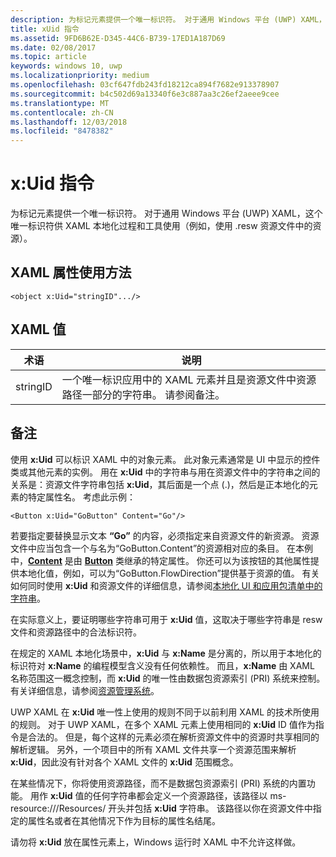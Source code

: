 ```yaml
---
description: 为标记元素提供一个唯一标识符。 对于通用 Windows 平台 (UWP) XAML，这个唯一标识符供 XAML 本地化过程和工具使用（例如，使用 .resw 资源文件中的资源）。
title: xUid 指令
ms.assetid: 9FD6B62E-D345-44C6-B739-17ED1A187D69
ms.date: 02/08/2017
ms.topic: article
keywords: windows 10, uwp
ms.localizationpriority: medium
ms.openlocfilehash: 03cf647fdb243fd18212ca894f7682e913378907
ms.sourcegitcommit: b4c502d69a13340f6e3c887aa3c26ef2aeee9cee
ms.translationtype: MT
ms.contentlocale: zh-CN
ms.lasthandoff: 12/03/2018
ms.locfileid: "8478382"
---
```

# <a name="xuid-directive"></a>x:Uid 指令


为标记元素提供一个唯一标识符。 对于通用 Windows 平台 (UWP) XAML，这个唯一标识符供 XAML 本地化过程和工具使用（例如，使用 .resw 资源文件中的资源）。

## <a name="xaml-attribute-usage"></a>XAML 属性使用方法

``` syntax
<object x:Uid="stringID".../>
```

## <a name="xaml-values"></a>XAML 值

| 术语 | 说明 |
|------|-------------|
| stringID | 一个唯一标识应用中的 XAML 元素并且是资源文件中资源路径一部分的字符串。 请参阅备注。| 

## <a name="remarks"></a>备注

使用 **x:Uid** 可以标识 XAML 中的对象元素。 此对象元素通常是 UI 中显示的控件类或其他元素的实例。 用在 **x:Uid** 中的字符串与用在资源文件中的字符串之间的关系是：资源文件字符串包括 **x:Uid**，其后面是一个点 (.)，然后是正本地化的元素的特定属性名。 考虑此示例：

``` syntax
<Button x:Uid="GoButton" Content="Go"/>
```

若要指定要替换显示文本 **“Go”** 的内容，必须指定来自资源文件的新资源。 资源文件中应当包含一个与名为“GoButton.Content”的资源相对应的条目。 在本例中，[**Content**](/uwp/api/windows.ui.xaml.controls.contentcontrol.content) 是由 [**Button**](/uwp/api/windows.ui.xaml.controls.button) 类继承的特定属性。 你还可以为该按钮的其他属性提供本地化值，例如，可以为“GoButton.FlowDirection”提供基于资源的值。 有关如何同时使用 **x:Uid** 和资源文件的详细信息，请参阅[本地化 UI 和应用包清单中的字符串](../app-resources/localize-strings-ui-manifest.md)。

在实际意义上，要证明哪些字符串可用于 **x:Uid** 值，这取决于哪些字符串是 resw 文件和资源路径中的合法标识符。

在规定的 XAML 本地化场景中，**x:Uid** 与 **x:Name** 是分离的，所以用于本地化的标识符对 **x:Name** 的编程模型含义没有任何依赖性。 而且，**x:Name** 由 XAML 名称范围这一概念控制，而 **x:Uid** 的唯一性由数据包资源索引 (PRI) 系统来控制。 有关详细信息，请参阅[资源管理系统](../app-resources/resource-management-system.md)。

UWP XAML 在 **x:Uid** 唯一性上使用的规则不同于以前利用 XAML 的技术所使用的规则。 对于 UWP XAML，在多个 XAML 元素上使用相同的 **x:Uid** ID 值作为指令是合法的。 但是，每个这样的元素必须在解析资源文件中的资源时共享相同的解析逻辑。 另外，一个项目中的所有 XAML 文件共享一个资源范围来解析 **x:Uid**，因此没有针对各个 XAML 文件的 **x:Uid** 范围概念。

在某些情况下，你将使用资源路径，而不是数据包资源索引 (PRI) 系统的内置功能。 用作 **x:Uid** 值的任何字符串都会定义一个资源路径，该路径以 ms-resource:///Resources/ 开头并包括 **x:Uid** 字符串。 该路径以你在资源文件中指定的属性名或者在其他情况下作为目标的属性名结尾。

请勿将 **x:Uid** 放在属性元素上，Windows 运行时 XAML 中不允许这样做。


